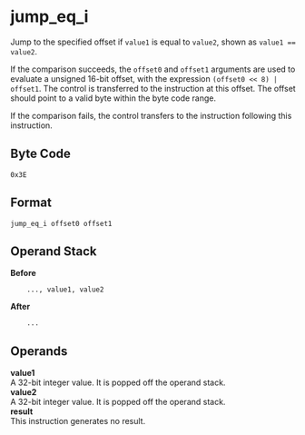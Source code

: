 # jump_eq_i

Jump to the specified offset if `value1` is equal to `value2`, shown as
`value1 == value2`.

If the comparison succeeds, the `offset0` and `offset1` arguments are
used to evaluate a unsigned 16-bit offset, with the expression
`(offset0 << 8) | offset1`. The control is transferred to the instruction
at this offset. The offset should point to a valid byte within the byte
code range.

If the comparison fails, the control transfers to the instruction following
this instruction.

## Byte Code
```
0x3E
```

## Format
```
jump_eq_i offset0 offset1
```

## Operand Stack
**Before**  
```
    ..., value1, value2
```
**After**  
```
    ...
```

## Operands
**value1**  
    A 32-bit integer value. It is popped off the operand stack.  
**value2**  
    A 32-bit integer value. It is popped off the operand stack.  
**result**  
    This instruction generates no result.